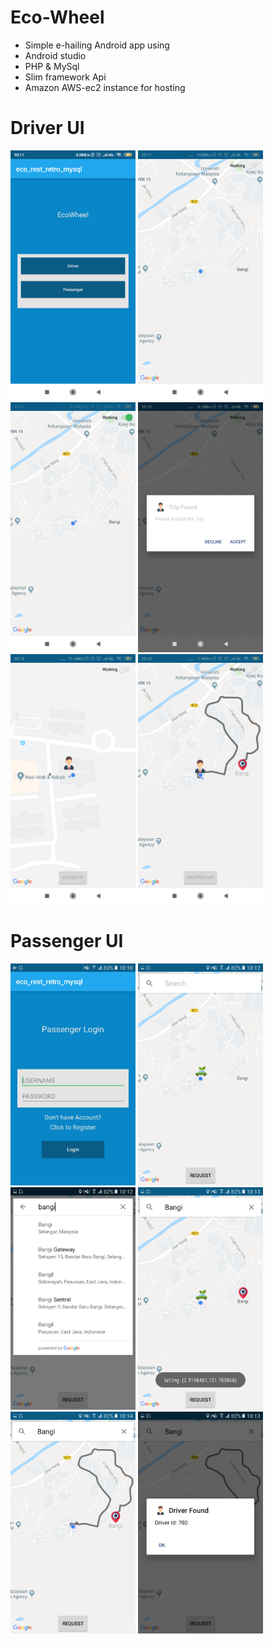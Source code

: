 # Eco-Wheel
- Simple e-hailing Android app using
- Android studio 
- PHP & MySql
- Slim framework Api 
- Amazon AWS-ec2 instance for hosting

# Driver UI
<img src = "app%20screen%20shot/driver/1.png" width ="200" /> <img src = "app%20screen%20shot/driver/notavailablefortrip.png" width ="200" /> <img src = "app%20screen%20shot/driver/availablefortrip.png" width ="200" /> <img src = "app%20screen%20shot/driver/trip_found.png" width ="200" /> <img src = "app%20screen%20shot/driver/picked_up_passenger.png" width ="200" /> <img src = "app%20screen%20shot/driver/enroute_destination.png" width ="200" />

# Passenger UI
<img src = "app%20screen%20shot/passenger/1.png" width ="200" /> <img src = "app%20screen%20shot/passenger/available%20drivers.png" width ="200" /> <img src = "app%20screen%20shot/passenger/search_destination.png" width ="200" /> <img src = "app%20screen%20shot/passenger/destination_pinnned.png" width ="200" /> <img src = "app%20screen%20shot/passenger/enroute_destination.png" width ="200" /> <img src = "app%20screen%20shot/passenger/driver_found.png" width ="200" />
